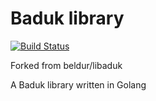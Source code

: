 # Baduk library 

[![Build Status](https://travis-ci.org/ami-go/baduk-engine.svg?branch=master)](https://travis-ci.org/ami-go/baduk-engine)


Forked from beldur/libaduk

A Baduk library written in Golang
